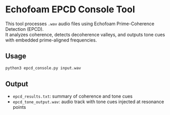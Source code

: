 # Echofoam EPCD Console Tool

This tool processes `.wav` audio files using Echofoam Prime-Coherence Detection (EPCD).  
It analyzes coherence, detects decoherence valleys, and outputs tone cues with embedded prime-aligned frequencies.

## Usage

```bash
python3 epcd_console.py input.wav
```

## Output

- `epcd_results.txt`: summary of coherence and tone cues
- `epcd_tone_output.wav`: audio track with tone cues injected at resonance points
